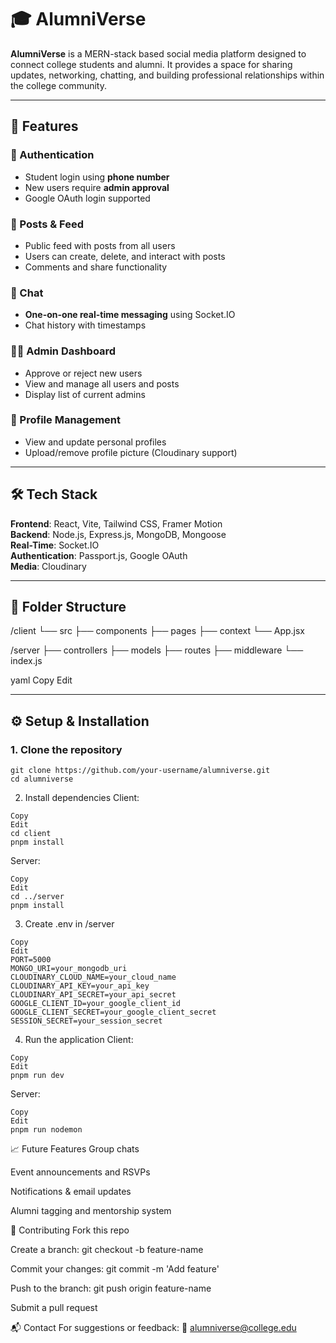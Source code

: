# 🎓 AlumniVerse

**AlumniVerse** is a MERN-stack based social media platform designed to connect college students and alumni. It provides a space for sharing updates, networking, chatting, and building professional relationships within the college community.

---

## 🚀 Features

### 🔐 Authentication
- Student login using **phone number**
- New users require **admin approval**
- Google OAuth login supported

### 📝 Posts & Feed
- Public feed with posts from all users
- Users can create, delete, and interact with posts
- Comments and share functionality

### 💬 Chat
- **One-on-one real-time messaging** using Socket.IO
- Chat history with timestamps

### 🧑‍💼 Admin Dashboard
- Approve or reject new users
- View and manage all users and posts
- Display list of current admins

### 👤 Profile Management
- View and update personal profiles
- Upload/remove profile picture (Cloudinary support)

---

## 🛠 Tech Stack

**Frontend**: React, Vite, Tailwind CSS, Framer Motion  
**Backend**: Node.js, Express.js, MongoDB, Mongoose  
**Real-Time**: Socket.IO  
**Authentication**: Passport.js, Google OAuth  
**Media**: Cloudinary

---

## 📁 Folder Structure

/client
└── src
├── components
├── pages
├── context
└── App.jsx

/server
├── controllers
├── models
├── routes
├── middleware
└── index.js

yaml
Copy
Edit

---

## ⚙️ Setup & Installation

### 1. Clone the repository

```
git clone https://github.com/your-username/alumniverse.git
cd alumniverse
```
2. Install dependencies
Client:

```
Copy
Edit
cd client
pnpm install

```
Server:

```
Copy
Edit
cd ../server
pnpm install
```
3. Create .env in /server
```env
Copy
Edit
PORT=5000
MONGO_URI=your_mongodb_uri
CLOUDINARY_CLOUD_NAME=your_cloud_name
CLOUDINARY_API_KEY=your_api_key
CLOUDINARY_API_SECRET=your_api_secret
GOOGLE_CLIENT_ID=your_google_client_id
GOOGLE_CLIENT_SECRET=your_google_client_secret
SESSION_SECRET=your_session_secret
```
4. Run the application
Client:

```
Copy
Edit
pnpm run dev
```
Server:

```
Copy
Edit
pnpm run nodemon

```
📈 Future Features
Group chats

Event announcements and RSVPs

Notifications & email updates

Alumni tagging and mentorship system

🤝 Contributing
Fork this repo

Create a branch: git checkout -b feature-name

Commit your changes: git commit -m 'Add feature'

Push to the branch: git push origin feature-name

Submit a pull request

📬 Contact
For suggestions or feedback:
📧 alumniverse@college.edu

